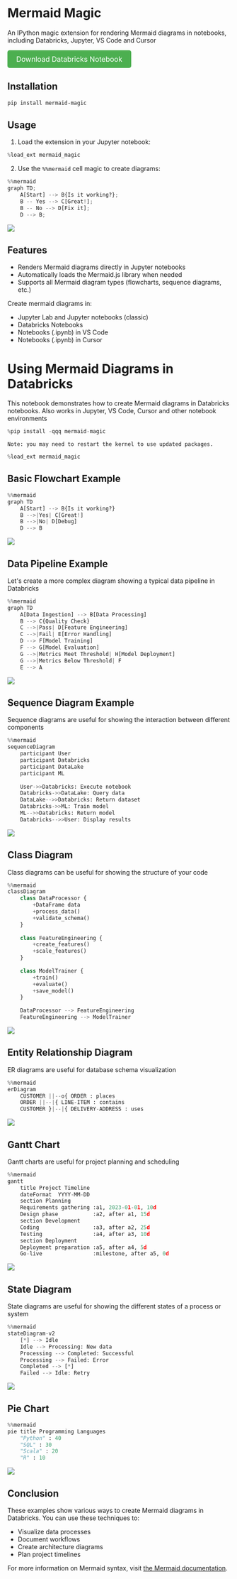 # Mermaid Magic

An IPython magic extension for rendering Mermaid diagrams in notebooks, including Databricks, Jupyter, VS Code and Cursor

<a href="https://raw.githubusercontent.com/vbalasu/mermaid-magic/main/mermaid-in-notebooks.html" download class="button-link">Download Databricks Notebook</a>

<style>
.button-link {
  display: inline-block;
  padding: 10px 20px;
  background-color: #4CAF50;
  color: white;
  text-align: center;
  text-decoration: none;
  font-size: 16px;
  border-radius: 5px;
  border: none;
  cursor: pointer;
}

.button-link:hover {
  background-color: #45a049;
}
</style>

## Installation

```bash
pip install mermaid-magic
```

## Usage

1. Load the extension in your Jupyter notebook:

```python
%load_ext mermaid_magic
```

2. Use the `%%mermaid` cell magic to create diagrams:

```python
%%mermaid
graph TD;
    A[Start] --> B{Is it working?};
    B -- Yes --> C[Great!];
    B -- No --> D[Fix it];
    D --> B;
```

![](https://raw.githubusercontent.com/vbalasu/mermaid-magic/main/media/01.mmd.png)

## Features

- Renders Mermaid diagrams directly in Jupyter notebooks
- Automatically loads the Mermaid.js library when needed
- Supports all Mermaid diagram types (flowcharts, sequence diagrams, etc.)

Create mermaid diagrams in:
- Jupyter Lab and Jupyter notebooks (classic)
- Databricks Notebooks
- Notebooks (.ipynb) in VS Code
- Notebooks (.ipynb) in Cursor

# Using Mermaid Diagrams in Databricks
This notebook demonstrates how to create Mermaid diagrams in Databricks notebooks. Also works in Jupyter, VS Code, Cursor and other notebook environments


```python
%pip install -qqq mermaid-magic
```

    Note: you may need to restart the kernel to use updated packages.



```python
%load_ext mermaid_magic
```

## Basic Flowchart Example


```python
%%mermaid
graph TD
    A[Start] --> B{Is it working?}
    B -->|Yes| C[Great!]
    B -->|No| D[Debug]
    D --> B
```


![](https://raw.githubusercontent.com/vbalasu/mermaid-magic/main/media/02.mmd.png)





## Data Pipeline Example
Let's create a more complex diagram showing a typical data pipeline in Databricks


```python
%%mermaid
graph TD
    A[Data Ingestion] --> B[Data Processing]
    B --> C{Quality Check}
    C -->|Pass| D[Feature Engineering]
    C -->|Fail| E[Error Handling]
    D --> F[Model Training]
    F --> G[Model Evaluation]
    G -->|Metrics Meet Threshold| H[Model Deployment]
    G -->|Metrics Below Threshold| F
    E --> A
```



![](https://raw.githubusercontent.com/vbalasu/mermaid-magic/main/media/03.mmd.png)





## Sequence Diagram Example
Sequence diagrams are useful for showing the interaction between different components


```python
%%mermaid
sequenceDiagram
    participant User
    participant Databricks
    participant DataLake
    participant ML
    
    User->>Databricks: Execute notebook
    Databricks->>DataLake: Query data
    DataLake-->>Databricks: Return dataset
    Databricks->>ML: Train model
    ML-->>Databricks: Return model
    Databricks-->>User: Display results
```



![](https://raw.githubusercontent.com/vbalasu/mermaid-magic/main/media/04.mmd.png)




## Class Diagram
Class diagrams can be useful for showing the structure of your code


```python
%%mermaid
classDiagram
    class DataProcessor {
        +DataFrame data
        +process_data()
        +validate_schema()
    }
    
    class FeatureEngineering {
        +create_features()
        +scale_features()
    }
    
    class ModelTrainer {
        +train()
        +evaluate()
        +save_model()
    }
    
    DataProcessor --> FeatureEngineering
    FeatureEngineering --> ModelTrainer
```



![](https://raw.githubusercontent.com/vbalasu/mermaid-magic/main/media/05.mmd.png)




## Entity Relationship Diagram
ER diagrams are useful for database schema visualization


```python
%%mermaid
erDiagram
    CUSTOMER ||--o{ ORDER : places
    ORDER ||--|{ LINE-ITEM : contains
    CUSTOMER }|--|{ DELIVERY-ADDRESS : uses
```



![](https://raw.githubusercontent.com/vbalasu/mermaid-magic/main/media/06.mmd.png)





## Gantt Chart
Gantt charts are useful for project planning and scheduling


```python
%%mermaid
gantt
    title Project Timeline
    dateFormat  YYYY-MM-DD
    section Planning
    Requirements gathering :a1, 2023-01-01, 10d
    Design phase           :a2, after a1, 15d
    section Development
    Coding                 :a3, after a2, 25d
    Testing                :a4, after a3, 10d
    section Deployment
    Deployment preparation :a5, after a4, 5d
    Go-live                :milestone, after a5, 0d
```



![](https://raw.githubusercontent.com/vbalasu/mermaid-magic/main/media/07.mmd.png)





## State Diagram
State diagrams are useful for showing the different states of a process or system


```python
%%mermaid
stateDiagram-v2
    [*] --> Idle
    Idle --> Processing: New data
    Processing --> Completed: Successful
    Processing --> Failed: Error
    Completed --> [*]
    Failed --> Idle: Retry
```



![](https://raw.githubusercontent.com/vbalasu/mermaid-magic/main/media/08.mmd.png)




## Pie Chart


```python
%%mermaid
pie title Programming Languages
    "Python" : 40
    "SQL" : 30
    "Scala" : 20
    "R" : 10
```



![](https://raw.githubusercontent.com/vbalasu/mermaid-magic/main/media/09.mmd.png)




## Conclusion
These examples show various ways to create Mermaid diagrams in Databricks. You can use these techniques to:

- Visualize data processes
- Document workflows
- Create architecture diagrams
- Plan project timelines

For more information on Mermaid syntax, visit [the Mermaid documentation](https://mermaid-js.github.io/mermaid/#/).
